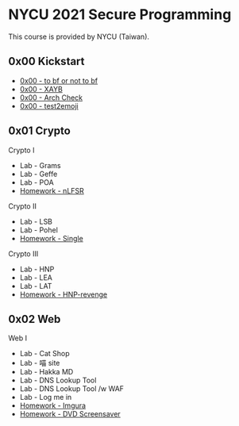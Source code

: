# NYCU 2021 Secure Programming

This course is provided by NYCU (Taiwan).

## 0x00 Kickstart

- [0x00 - to bf or not to bf](./0x00-Kickstart/writeup.md#Crypto---To-BF-or-NOT-to-BF)
- [0x00 - XAYB](./0x00-Kickstart/writeup.md#Reverse---XAYB)
- [0x00 - Arch Check](./0x00-Kickstart/writeup.md#Pwn---Arch-Check)
- [0x00 - test2emoji](./0x00-Kickstart/writeup.md#Web---text2emoji)

## 0x01 Crypto

Crypto I

- Lab - Grams
- Lab - Geffe
- Lab - POA
- [Homework - nLFSR](./0x01-Crypto/writeup.md#Crypto---nLFSR-\[150\])

Crypto II

- Lab - LSB
- Lab - Pohel
- [Homework - Single](./0x01-Crypto/writeup.md#Crypto---Single-\[200\])

Crypto III

- Lab - HNP
- Lab - LEA
- Lab - LAT
- [Homework - HNP-revenge](./0x01-Crypto/writeup.md#Crypto---HNP-Revenge-\[250\])

## 0x02 Web

Web I

- Lab - Cat Shop
- Lab - 喵 site
- Lab - Hakka MD
- Lab - DNS Lookup Tool
- Lab - DNS Lookup Tool /w WAF
- Lab - Log me in
- [Homework - Imgura]()
- [Homework - DVD Screensaver]()
